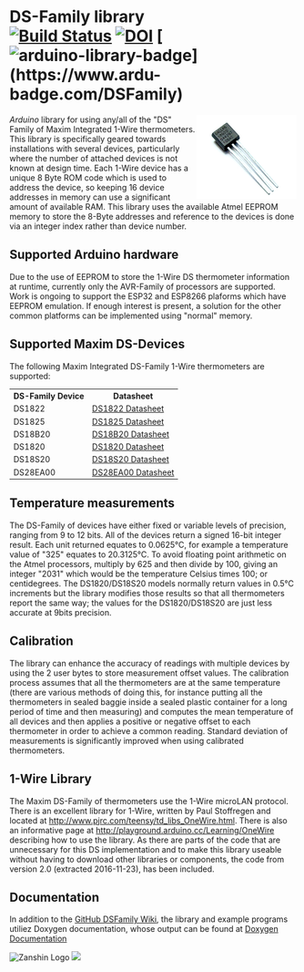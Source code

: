# DS-Family library<br>[![Build Status](https://travis-ci.org/SV-Zanshin/DSFamily.svg?branch=master)](https://travis-ci.org/SV-Zanshin/DSFamily) [![DOI](https://www.zenodo.org/badge/75320780.svg)](https://www.zenodo.org/badge/latestdoi/75320780) [![arduino-library-badge](https://www.ardu-badge.com/badge/DSFamily.svg?)](https://www.ardu-badge.com/DSFamily)
<img src="https://github.com/SV-Zanshin/DSFamily/blob/master/Images/DS18B20.jpg" width="175" align="right"/> *Arduino* library for using any/all of the "DS" Family of Maxim Integrated 1-Wire thermometers.  This library is specifically geared towards installations with several devices, particularly where the number of
attached devices is not known at design time. Each 1-Wire device has a unique 8 Byte ROM code which is used to address the device, so keeping 16 device addresses in memory can use a significant amount of available
RAM. This library uses the available Atmel EEPROM memory to store the 8-Byte addresses and reference to the devices is done via an integer index rather than device number.

## Supported Arduino hardware
Due to the use of EEPROM to store the 1-Wire DS thermometer information at runtime, currently only the AVR-Family of processors are supported. Work is ongoing to support the ESP32 and ESP8266 plaforms which have EEPROM emulation. If enough interest is present, a solution for the other common platforms can be implemented using "normal" memory.

## Supported Maxim DS-Devices
The following Maxim Integrated DS-Family 1-Wire thermometers are supported:

<table>
 <th>DS-Family Device</th>
 <th>Datasheet</th>
 <tr>
  <td>DS1822</td>
  <td><a href="https://datasheets.maximintegrated.com/en/ds/DS1822.pdf">DS1822 Datasheet</a></td>
 </tr>
 <tr>
  <td>DS1825</td>
  <td><a href="https://datasheets.maximintegrated.com/en/ds/DS1825.pdf">DS1825 Datasheet</a></td>
 </tr>
 <tr>
  <td>DS18B20</td>
  <td><a href="http://datasheets.maximintegrated.com/en/ds/DS18B20.pdf">DS18B20 Datasheet</a></td>
 </tr>
 <tr>
  <td>DS1820</td>
  <td><a href="https://datasheets.maximintegrated.com/en/ds/DS18S20.pdf">DS1820 Datasheet</a></td>
 </tr>
 <tr>
  <td>DS18S20</td>
  <td><a href="https://datasheets.maximintegrated.com/en/ds/DS18S20.pdf">DS18S20 Datasheet</a></td>
 </tr>
 <tr>
  <td>DS28EA00</td>
  <td><a href="https://datasheets.maximintegrated.com/en/ds/DS28EA00.pdf">DS28EA00 Datasheet</a></td>
 </tr>
</table>

## Temperature measurements
The DS-Family of devices have either fixed or variable levels of precision, ranging from 9 to 12 bits. All of the devices return a signed 16-bit integer result. Each unit returned equates to 0.0625°C, for example a temperature value of "325" equates to 20.3125°C. To avoid floating point arithmetic on the Atmel processors, multiply by 625 and then divide by 100, giving an integer "2031" which would be the temperature Celsius times 100; or centidegrees.  The DS1820/DS18S20 models normally return values in 0.5°C increments but the library modifies those results so that all thermometers report the same way; the values for the DS1820/DS18S20 are just less accurate at 9bits precision.

## Calibration
The library can enhance the accuracy of readings with multiple devices by using the 2 user bytes to store measurement offset values. The calibration process assumes that all the thermometers are at the same temperature (there are various methods of doing this, for instance putting all the thermometers in sealed baggie inside a sealed plastic container for a long period of time and then measuring) and computes the mean temperature of all devices and then applies a positive or negative offset to each thermometer in order to achieve a common reading. Standard deviation of measurements is significantly improved when using calibrated thermometers.

## 1-Wire Library
The Maxim DS-Family of thermometers use the 1-Wire microLAN protocol. There is an excellent library for 1-Wire, written by Paul Stoffregen and located at http://www.pjrc.com/teensy/td_libs_OneWire.html. 
There is also an informative page at http://playground.arduino.cc/Learning/OneWire describing how to use the library. As there are parts of the code that are unnecessary for this DS implementation and 
to make this library useable without having to download other libraries or components, the code from version 2.0 (extracted 2016-11-23), has been included.

## Documentation
In addition to the [GitHub DSFamily Wiki](https://github.com/SV-Zanshin/DSFamily/wiki), the library and example programs utiliez Doxygen documentation, whose output can be found at [Doxygen Documentation](https://sv-zanshin.github.io/DSFamily/html/index.html)  

![Zanshin Logo](https://www.sv-zanshin.com/r/images/site/gif/zanshinkanjitiny.gif) <img src="https://www.sv-zanshin.com/r/images/site/gif/zanshintext.gif" width="75"/>

